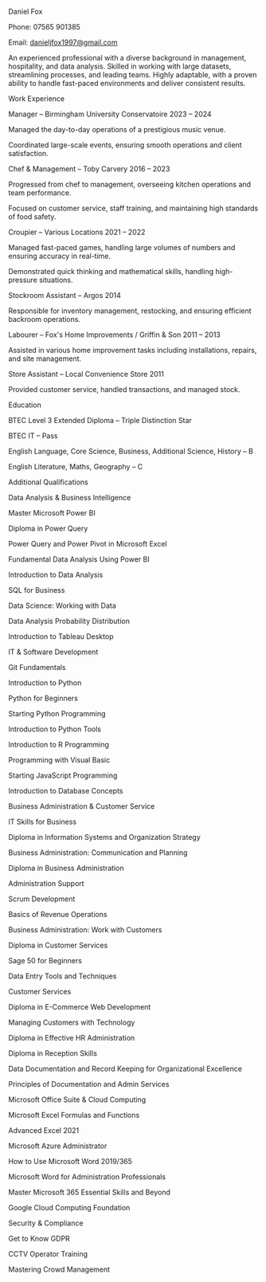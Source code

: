 Daniel Fox 

Phone: 07565 901385 

Email: danieljfox1997@gmail.com 


An experienced professional with a diverse background in management, hospitality, and data analysis. Skilled in working with large datasets, streamlining processes, and leading teams. Highly adaptable, with a proven ability to handle fast-paced environments and deliver consistent results. 

  

Work Experience 

Manager – Birmingham University Conservatoire 2023 – 2024 

Managed the day-to-day operations of a prestigious music venue.  

Coordinated large-scale events, ensuring smooth operations and client satisfaction. 

  

Chef & Management – Toby Carvery 2016 – 2023 

Progressed from chef to management, overseeing kitchen operations and team performance. 

Focused on customer service, staff training, and maintaining high standards of food safety. 

  

Croupier – Various Locations 2021 – 2022 

Managed fast-paced games, handling large volumes of numbers and ensuring accuracy in real-time. 

Demonstrated quick thinking and mathematical skills, handling high-pressure situations. 

 

Stockroom Assistant – Argos 2014 

Responsible for inventory management, restocking, and ensuring efficient backroom operations. 

 

 

Labourer – Fox's Home Improvements / Griffin & Son 2011 – 2013 

Assisted in various home improvement tasks including installations, repairs, and site management. 

  

Store Assistant – Local Convenience Store 2011 

Provided customer service, handled transactions, and managed stock. 

  

 

Education 

BTEC Level 3 Extended Diploma – Triple Distinction Star 

BTEC IT – Pass 

English Language, Core Science, Business, Additional Science, History – B 

English Literature, Maths, Geography – C 

  

Additional Qualifications  

Data Analysis & Business Intelligence 

Master Microsoft Power BI 

Diploma in Power Query 

Power Query and Power Pivot in Microsoft Excel 

Fundamental Data Analysis Using Power BI 

Introduction to Data Analysis 

SQL for Business 

Data Science: Working with Data 

Data Analysis Probability Distribution 

Introduction to Tableau Desktop 

  

IT & Software Development 

Git Fundamentals 

Introduction to Python 

Python for Beginners 

Starting Python Programming 

Introduction to Python Tools 

Introduction to R Programming 

Programming with Visual Basic 

Starting JavaScript Programming 

Introduction to Database Concepts 

Business Administration & Customer Service 

IT Skills for Business 

Diploma in Information Systems and Organization Strategy 

Business Administration: Communication and Planning 

Diploma in Business Administration 

Administration Support 

Scrum Development 

Basics of Revenue Operations 

Business Administration: Work with Customers 

Diploma in Customer Services 

Sage 50 for Beginners 

Data Entry Tools and Techniques 

Customer Services 

Diploma in E-Commerce Web Development 

Managing Customers with Technology 

Diploma in Effective HR Administration 

Diploma in Reception Skills 

Data Documentation and Record Keeping for Organizational Excellence 

Principles of Documentation and Admin Services 

  

Microsoft Office Suite & Cloud Computing 

Microsoft Excel Formulas and Functions 

Advanced Excel 2021 

Microsoft Azure Administrator 

How to Use Microsoft Word 2019/365 

Microsoft Word for Administration Professionals 

Master Microsoft 365 Essential Skills and Beyond 

Google Cloud Computing Foundation 

  

Security & Compliance 

Get to Know GDPR 

CCTV Operator Training 

Mastering Crowd Management 
